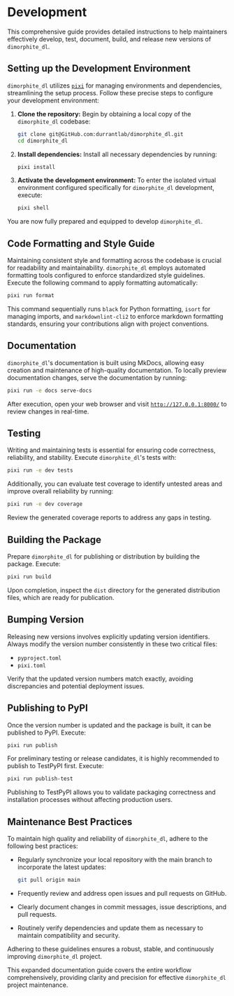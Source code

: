 # Development

This comprehensive guide provides detailed instructions to help maintainers effectively develop, test, document, build, and release new versions of `dimorphite_dl`.

## Setting up the Development Environment

`dimorphite_dl` utilizes [`pixi`](https://pixi.sh/latest/) for managing environments and dependencies, streamlining the setup process. Follow these precise steps to configure your development environment:

1.  **Clone the repository:**
    Begin by obtaining a local copy of the `dimorphite_dl` codebase:

    ```bash
    git clone git@GitHub.com:durrantlab/dimorphite_dl.git
    cd dimorphite_dl
    ```
2.  **Install dependencies:**
    Install all necessary dependencies by running:

    ```bash
    pixi install
    ```
3.  **Activate the development environment:**
    To enter the isolated virtual environment configured specifically for `dimorphite_dl` development, execute:

    ```bash
    pixi shell
    ```

You are now fully prepared and equipped to develop `dimorphite_dl`.

## Code Formatting and Style Guide

Maintaining consistent style and formatting across the codebase is crucial for readability and maintainability.
`dimorphite_dl` employs automated formatting tools configured to enforce standardized style guidelines.
Execute the following command to apply formatting automatically:

```bash
pixi run format
```

This command sequentially runs `black` for Python formatting, `isort` for managing imports, and `markdownlint-cli2` to enforce markdown formatting standards, ensuring your contributions align with project conventions.

## Documentation

`dimorphite_dl`'s documentation is built using MkDocs, allowing easy creation and maintenance of high-quality documentation.
To locally preview documentation changes, serve the documentation by running:

```bash
pixi run -e docs serve-docs
```

After execution, open your web browser and visit [`http://127.0.0.1:8000/`](http://127.0.0.1:8000/) to review changes in real-time.

## Testing

Writing and maintaining tests is essential for ensuring code correctness, reliability, and stability.
Execute `dimorphite_dl`'s tests with:

```bash
pixi run -e dev tests
```

Additionally, you can evaluate test coverage to identify untested areas and improve overall reliability by running:

```bash
pixi run -e dev coverage
```

Review the generated coverage reports to address any gaps in testing.

## Building the Package

Prepare `dimorphite_dl` for publishing or distribution by building the package.
Execute:

```bash
pixi run build
```

Upon completion, inspect the `dist` directory for the generated distribution files, which are ready for publication.

## Bumping Version

Releasing new versions involves explicitly updating version identifiers.
Always modify the version number consistently in these two critical files:

-   `pyproject.toml`
-   `pixi.toml`

Verify that the updated version numbers match exactly, avoiding discrepancies and potential deployment issues.

## Publishing to PyPI

Once the version number is updated and the package is built, it can be published to PyPI.
Execute:

```bash
pixi run publish
```

For preliminary testing or release candidates, it is highly recommended to publish to TestPyPI first.
Execute:

```bash
pixi run publish-test
```

Publishing to TestPyPI allows you to validate packaging correctness and installation processes without affecting production users.

## Maintenance Best Practices

To maintain high quality and reliability of `dimorphite_dl`, adhere to the following best practices:

-   Regularly synchronize your local repository with the main branch to incorporate the latest updates:

    ```bash
    git pull origin main
    ```
-   Frequently review and address open issues and pull requests on GitHub.
-   Clearly document changes in commit messages, issue descriptions, and pull requests.
-   Routinely verify dependencies and update them as necessary to maintain compatibility and security.

Adhering to these guidelines ensures a robust, stable, and continuously improving `dimorphite_dl` project.

This expanded documentation guide covers the entire workflow comprehensively, providing clarity and precision for effective `dimorphite_dl` project maintenance.
